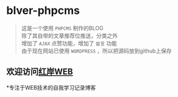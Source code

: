 # blver-phpcms
	
>这是一个使用 `PHPCMS` 制作的BLOG<br>
>除了其自带的文章推荐位推送，分类之外<br>
>增加了 `AJAX` 点赞功能，增加了 `留言` 功能<br>
>由于现在网站已使用 `WORDPRESS` ，所以把源码放到github上保存<br>

## 欢迎访问[红岸WEB](http://blver.cn)<br>
*专注于WEB技术的自我学习记录博客